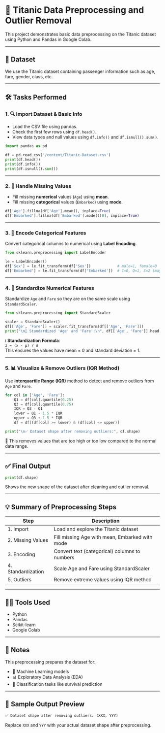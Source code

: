 
# 🚢 Titanic Data Preprocessing and Outlier Removal

This project demonstrates basic data preprocessing on the Titanic dataset using Python and Pandas in Google Colab.

---

## 📁 Dataset
We use the Titanic dataset containing passenger information such as age, fare, gender, class, etc.

---

## 🛠️ Tasks Performed

### 1. 🔍 Import Dataset & Basic Info
- Load the CSV file using pandas.
- Check the first few rows using `df.head()`.
- View data types and null values using `df.info()` and `df.isnull().sum()`.

```python
import pandas as pd

df = pd.read_csv('/content/Titanic-Dataset.csv')
print(df.head())
print(df.info())
print(df.isnull().sum())
```

---

### 2. 🧼 Handle Missing Values
- Fill missing **numerical** values (`Age`) using **mean**.
- Fill missing **categorical** values (`Embarked`) using **mode**.

```python
df['Age'].fillna(df['Age'].mean(), inplace=True)
df['Embarked'].fillna(df['Embarked'].mode()[0], inplace=True)
```

---

### 3. 🔢 Encode Categorical Features
Convert categorical columns to numerical using **Label Encoding**.

```python
from sklearn.preprocessing import LabelEncoder

le = LabelEncoder()
df['Sex'] = le.fit_transform(df['Sex'])            # male=1, female=0
df['Embarked'] = le.fit_transform(df['Embarked'])  # C=0, Q=1, S=2 (may vary)
```

---

### 4. 📐 Standardize Numerical Features
Standardize `Age` and `Fare` so they are on the same scale using `StandardScaler`.

```python
from sklearn.preprocessing import StandardScaler

scaler = StandardScaler()
df[['Age', 'Fare']] = scaler.fit_transform(df[['Age', 'Fare']])
print("\n📐 Standardized 'Age' and 'Fare':\n", df[['Age', 'Fare']].head())
```

ℹ️ **Standardization Formula**:  
`z = (x - μ) / σ`  
This ensures the values have mean = 0 and standard deviation = 1.

---

### 5. 📊 Visualize & Remove Outliers (IQR Method)
Use **Interquartile Range (IQR)** method to detect and remove outliers from `Age` and `Fare`.

```python
for col in ['Age', 'Fare']:
    Q1 = df[col].quantile(0.25)
    Q3 = df[col].quantile(0.75)
    IQR = Q3 - Q1
    lower = Q1 - 1.5 * IQR
    upper = Q3 + 1.5 * IQR
    df = df[(df[col] >= lower) & (df[col] <= upper)]
```

```python
print("\n✅ Dataset shape after removing outliers:", df.shape)
```

🧹 This removes values that are too high or too low compared to the normal data range.

---

## ✅ Final Output

```python
print(df.shape)
```
Shows the new shape of the dataset after cleaning and outlier removal.

---

## 💡 Summary of Preprocessing Steps

| Step              | Description                                      |
|-------------------|--------------------------------------------------|
| 1. Import         | Load and explore the Titanic dataset             |
| 2. Missing Values | Fill missing Age with mean, Embarked with mode  |
| 3. Encoding       | Convert text (categorical) columns to numbers    |
| 4. Standardization| Scale Age and Fare using StandardScaler          |
| 5. Outliers       | Remove extreme values using IQR method           |

---

## 👩‍💻 Tools Used
- Python  
- Pandas  
- Scikit-learn  
- Google Colab  

---

## 📎 Notes
This preprocessing prepares the dataset for:

- 🚀 Machine Learning models  
- 📊 Exploratory Data Analysis (EDA)  
- 🤖 Classification tasks like survival prediction  

---

## 📌 Sample Output Preview

```python
✅ Dataset shape after removing outliers: (XXX, YYY)
```
Replace `XXX` and `YYY` with your actual dataset shape after preprocessing.

